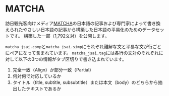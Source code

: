 # MATCHA

訪日観光客向けメディア[MATCHA](https://matcha-jp.com/)の日本語の記事および専門家によって書き換えられたやさしい日本語の記事から構築した日本語の平易化のためのデータセットです。
構築した一部（1,792文対）を公開します。

`matcha_jsai.comp`と`matcha_jsai.simp`にそれぞれ難解な文と平易な文が行ごとにペアになって含まれています。
`matcha_jsai.tag`には各行の文対のそれぞれに対して以下の3つの情報がタブ区切りで書き込まれています。
1. 完全一致（Align）か部分一致（Partial）
2. 何対何で対応しているか
3. タイトル（title, subtitle, subsubtitle）または本文（body）のどちらから抽出したテキストであるか
